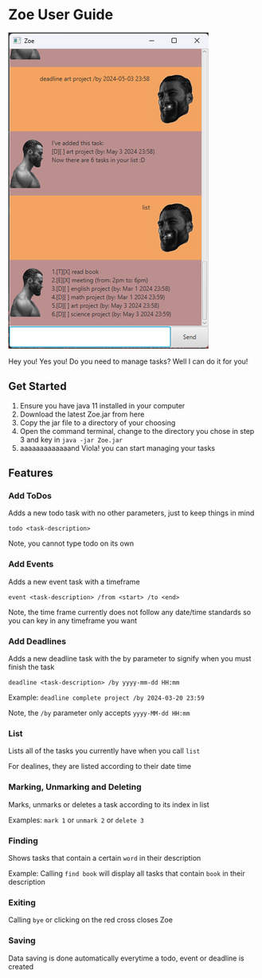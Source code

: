 # Zoe User Guide

![Zoe Ui](https://github.com/Arixeyeion/ip/blob/master/docs/Ui.png)

Hey you! Yes you! Do you need to manage tasks? Well I can do it for you!

## Get Started

1. Ensure you have java 11 installed in your computer
2. Download the latest Zoe.jar from here
3. Copy the jar file to a directory of your choosing
4. Open the command terminal, change to the directory you chose in step 3 and key in `java -jar Zoe.jar`
5. aaaaaaaaaaaaand Viola! you can start managing your tasks

## Features

### Add ToDos

Adds a new todo task with no other parameters, just to keep things in mind

```
todo <task-description>
```

Note, you cannot type todo on its own

### Add Events

Adds a new event task with a timeframe 

```
event <task-description> /from <start> /to <end>
```

Note, the time frame currently does not follow any date/time standards so you can key in any timeframe you want

### Add Deadlines

Adds a new deadline task with the by parameter to signify when you must finish the task

```
deadline <task-description> /by yyyy-mm-dd HH:mm
```
Example: `deadline complete project /by 2024-03-20 23:59`

Note, the `/by` parameter only accepts `yyyy-MM-dd HH:mm`

### List

Lists all of the tasks you currently have when you call `list`

For dealines, they are listed according to their date time

### Marking, Unmarking and Deleting

Marks, unmarks or deletes a task according to its index in list

Examples: `mark 1` or `unmark 2` or `delete 3`

### Finding

Shows tasks that contain a certain `word` in their description

Example: Calling `find book` will display all tasks that contain `book` in their description

### Exiting

Calling `bye` or clicking on the red cross closes Zoe

### Saving

Data saving is done automatically everytime a todo, event or deadline is created